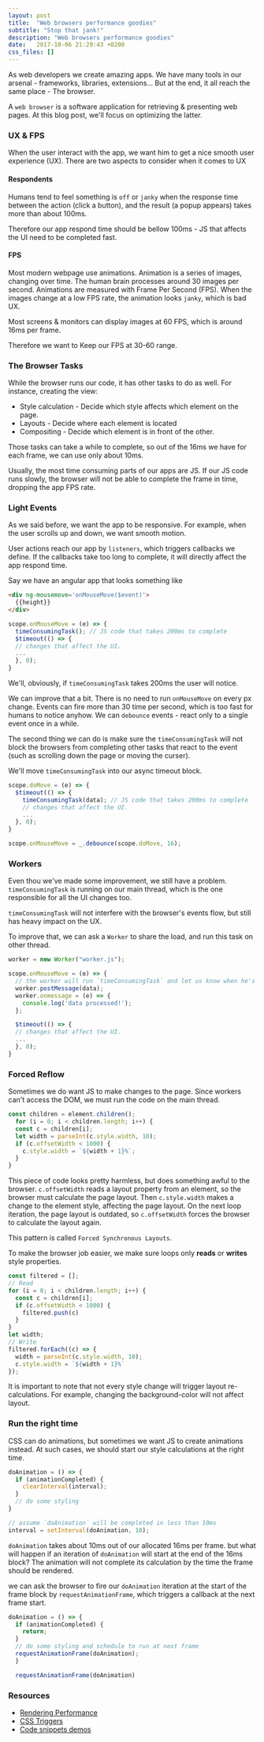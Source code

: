 ```yaml
---
layout: post
title:  "Web browsers performance goodies"
subtitle: "Stop that jank!"
description: "Web browsers performance goodies"
date:   2017-10-06 21:29:43 +0200
css_files: []
---
```

As web developers we create amazing apps.
We have many tools in our arsenal - frameworks, libraries, extensions...
But at the end, it all reach the same place - The browser.

A `web browser` is a software application for retrieving & presenting web pages.
At this blog post, we'll focus on optimizing the latter.

### UX & FPS

When the user interact with the app, we want him to get a nice smooth user experience (UX).
There are two aspects to consider when it comes to UX

#### Respondents

Humans tend to feel something is `off` or `janky` when the response time between the action (click a button),
and the result (a popup appears) takes more than about 100ms.

Therefore our app respond time should be bellow 100ms - JS that affects the UI need to be completed fast.

#### FPS

Most modern webpage use animations. Animation is a series of images, changing over time.
The human brain processes around 30 images per second. Animations are measured with Frame Per Second (FPS).
When the images change at a low FPS rate, the animation looks `janky`, which is bad UX.

Most screens & monitors can display images at 60 FPS, which is around 16ms per frame.

Therefore we want to Keep our FPS at 30-60 range.

### The Browser Tasks

While the browser runs our code, it has other tasks to do as well.
For instance, creating the view:

*   Style calculation - Decide which style affects which element on the page.
*   Layouts - Decide where each element is located
*   Compositing - Decide which element is in front of the other.

Those tasks can take a while to complete, so out of the 16ms we have for each frame, we can use only about 10ms.

Usually, the most time consuming parts of our apps are JS.
If our JS code runs slowly, the browser will not be able to complete the frame in time, dropping the app FPS rate.

### Light Events

As we said before, we want the app to be responsive.
For example, when the user scrolls up and down, we want smooth motion.

User actions reach our app by `listeners`, which triggers callbacks we define.
If the callbacks take too long to complete, it will directly affect the app respond time.

Say we have an angular app that looks something like
```HTML
<div ng-mousemove='onMouseMove($event)'>
  {{height}}
</div>
```
```javascript
scope.onMouseMove = (e) => {
  timeConsumingTask(); // JS code that takes 200ms to complete
  $timeout(() => {
  // changes that affect the UI.
  ...
  }, 0);
}
```

We'll, obviously, if `timeConsumingTask` takes 200ms the user will notice.

We can improve that a bit.
There is no need to run `onMouseMove` on every px change. Events can fire more than 30 time per second,
which is too fast for humans to notice anyhow.
We can `debounce` events - react only to a single event once in a while.

The second thing we can do is make sure the `timeConsumingTask` will not block the browsers from
completing other tasks that react to the event (such as scrolling down the page or moving the curser).

We'll move `timeConsumingTask` into our async timeout block.
```javascript
scope.doMove = (e) => {
  $timeout(() => {
    timeConsumingTask(data); // JS code that takes 200ms to complete
    // changes that affect the UI.
    ...
  }, 0);
}

scope.onMouseMove = _.debounce(scope.doMove, 16);
```

### Workers

Even thou we've made some improvement, we still have a problem. `timeConsumingTask` is running on our main thread,
which is the one responsible for all the UI changes too.

`timeConsumingTask` will not interfere with the browser's events flow, but still has heavy impact on the UX.

To improve that, we can ask a `Worker` to share the load, and run this task on other thread.
```javascript
worker = new Worker("worker.js");

scope.onMouseMove = (e) => {
  // the worker will run `timeConsumingTask` and let us know when he's done
  worker.postMessage(data);
  worker.onmessage = (e) => {
    console.log('data processed!');
  };

  $timeout(() => {
  // changes that affect the UI.
  ...
  }, 0);
}
```

### Forced Reflow

Sometimes we do want JS to make changes to the page.
Since workers can't access the DOM, we must run the code on the main thread.
```javascript
const children = element.children();
  for (i = 0; i < children.length; i++) {
  const c = children[i];
  let width = parseInt(c.style.width, 10);
  if (c.offsetWidth < 1000) {
    c.style.width = `${width + 1}%`;
  }
}
```

This piece of code looks pretty harmless, but does something awful to the browser.
`c.offsetWidth` reads a layout property from an element, so the browser must calculate the page layout.
Then `c.style.width` makes a change to the element style, affecting the page layout.
On the next loop iteration, the page layout is outdated, so `c.offsetWidth` forces the browser to calculate the layout again.

This pattern is called `Forced Synchronous Layouts`.

To make the browser job easier, we make sure loops only **reads** or **writes** style properties.
```javascript
const filtered = [];
// Read
for (i = 0; i < children.length; i++) {
  const c = children[i];
  if (c.offsetWidth < 1000) {
    filtered.push(c)
  }
}
let width;
// Write
filtered.forEach((c) => {
  width = parseInt(c.style.width, 10);
  c.style.width = `${width + 1}%`
});
```

It is important to note that not every style change will trigger layout re-calculations.
For example, changing the background-color will not affect layout.

### Run the right time

CSS can do animations, but sometimes we want JS to create animations instead.
At such cases, we should start our style calculations at the right time.
```javascript
doAnimation = () => {
  if (animationCompleted) {
    clearInterval(interval);
  }
  // do some styling
}

// assume `doAnimation` will be completed in less than 10ms
interval = setInterval(doAnimation, 10);
```

`doAnimation` takes about 10ms out of our allocated 16ms per frame.
but what will happen if an iteration of `doAnimation` will start at the end of the 16ms block?
The animation will not complete its calculation by the time the frame should be rendered.

we can ask the browser to fire our `doAnimation` iteration at the start of the frame block by `requestAnimationFrame`,
which triggers a callback at the next frame start.
```javascript
doAnimation = () => {
  if (animationCompleted) {
    return;
  }
  // do some styling and schedule to run at next frame
  requestAnimationFrame(doAnimation);
  }

  requestAnimationFrame(doAnimation)
```

### Resources

*   [Rendering Performance](https://developers.google.com/web/fundamentals/performance/rendering/)
*   [CSS Triggers](https://csstriggers.com/)
*   [Code snippets demos](https://github.com/guyogev/client-optimizations-playground)